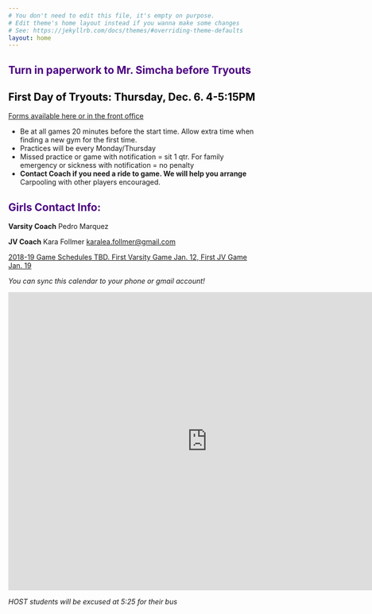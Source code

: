 ```yaml
---
# You don't need to edit this file, it's empty on purpose.
# Edit theme's home layout instead if you wanna make some changes
# See: https://jekyllrb.com/docs/themes/#overriding-theme-defaults
layout: home
---
```

## <span style ="color:indigo">**Turn in paperwork to Mr. Simcha before Tryouts**</span>

## <span style ="color:black">**First Day of Tryouts: Thursday, Dec. 6. 4-5:15PM**</span>
[Forms available here or in the front office](https://www.seattleschools.org/departments/athletics/Forms/middle_school_forms)

* Be at all games 20 minutes before the start time. Allow extra time when finding a new gym for the first time.
* Practices will be every Monday/Thursday
* Missed practice or game with notification = sit 1 qtr. For family emergency or sickness with notification = no penalty
* **Contact Coach if you need a ride to game. We will help you arrange** Carpooling with other players encouraged.

## <span style="color:indigo">Girls Contact Info:</span>

**Varsity Coach** Pedro Marquez

**JV Coach** Kara Follmer karalea.follmer@gmail.com

[2018-19 Game Schedules TBD. First Varsity Game Jan. 12, First JV Game Jan. 19](https://www.seattleschools.org/departments/athletics/schedules_information/)

*You can sync this calendar to your phone or gmail account!*

<iframe src="https://calendar.google.com/calendar/embed?src=creebg32ivhjuq38ij0t10c1h4%40group.calendar.google.com&ctz=America/Los_Angeles" style="border: 0" width="800" height="600" frameborder="0" scrolling="no"></iframe>

<script>
  (function(i,s,o,g,r,a,m){i['GoogleAnalyticsObject']=r;i[r]=i[r]||function(){
  (i[r].q=i[r].q||[]).push(arguments)},i[r].l=1*new Date();a=s.createElement(o),
  m=s.getElementsByTagName(o)[0];a.async=1;a.src=g;m.parentNode.insertBefore(a,m)
  })(window,document,'script','//www.google-analytics.com/analytics.js','ga');

  ga('create', 'UA-109236415-1', 'auto');
  ga('send', 'pageview');
</script>

_HOST students will be excused at 5:25   for their bus_

